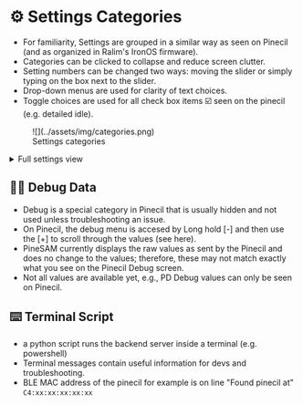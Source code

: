 # ⚙️ Settings Categories

- For familiarity, Settings are grouped in a similar way as seen on Pinecil (and as organized in Ralim's IronOS firmware).
- Categories can be clicked to collapse and reduce screen clutter.
- Setting numbers can be changed two ways: moving the slider or simply typing on the box next to the slider.
- Drop-down menus are used for clarity of text choices.
- Toggle choices are used for all check box items ☑️ seen on the pinecil (e.g. detailed idle).


<figure markdown>
![](../assets/img/categories.png)
<figcaption>Settings categories</figcaption>
</figure>

<details>
<summary>
Full settings view
</summary>
<img src="/PineSAM/assets/img/full_settings.png">
</details>

## 🧑‍💻 Debug Data

- Debug is a special category in Pinecil that is usually hidden and not used unless troubleshooting an issue.
- On Pinecil, the debug menu is accesed by Long hold [-] and then use the [+] to scroll through the values (see here).
- PineSAM currently displays the raw values as sent by the Pinecil and does no change to the values; therefore, these may not match exactly what you see on the Pinecil Debug screen.
- Not all values are available yet, e.g., PD Debug values can only be seen on Pinecil.

## ⌨️ Terminal Script

- a python script runs the backend server inside a terminal (e.g. powershell)
- Terminal messages contain useful information for devs and troubleshooting.
- BLE MAC address of the pinecil for example is on line "Found pinecil at" `C4:xx:xx:xx:xx:xx`

